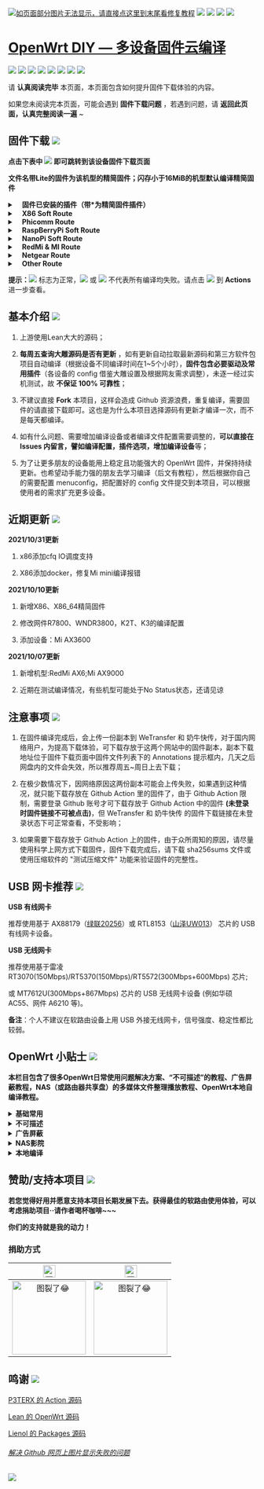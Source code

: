 [![如页面部分图片无法显示，请直接点这里到末尾看修复教程](https://visitor-badge.glitch.me/badge?page_id=OpenWrt-DIY-visitor-badge)](#解决-github-网页上图片显示失败的问题) [![](https://img.shields.io/github/stars/XiaoSong0919/OpenWrt-DIY?color=FFFFFF)](https://github.com/XiaoSong0919/OpenWrt-DIY/stargazers) [![](https://img.shields.io/github/forks/XiaoSong0919/OpenWrt-DIY?color=FFFFFF)](https://github.com/XiaoSong0919/OpenWrt-DIY/network/members) [![](https://img.shields.io/github/release-date/XiaoSong0919/OpenWrt-DIY?color=FFFFFF&label=%E6%9B%B4%E6%96%B0%E6%97%A5%E6%9C%9F)](https://github.com/XiaoSong0919/OpenWrt-DIY/actions) [![](https://img.shields.io/badge/QQ群-点击加入-FFFFFF.svg)](https://jq.qq.com/?_wv=1027&k=9Sh2iNhT)


[OpenWrt DIY — 多设备固件云编译](https://jq.qq.com/?_wv=1027&k=9Sh2iNhT)
======================

[![](https://img.shields.io/badge/-目录:-696969.svg)](#readme) [![](https://img.shields.io/badge/-基本介绍-F5F5F5.svg)](#基本介绍-) [![](https://img.shields.io/badge/-近期更新-F5F5F5.svg)](#近期更新-) [![](https://img.shields.io/badge/-注意事项-F5F5F5.svg)](#注意事项-) [![](https://img.shields.io/badge/-USB网卡推荐-F5F5F5.svg)](#usb-网卡推荐-) [![](https://img.shields.io/badge/-OpenWrt小贴士-F5F5F5.svg)](#openwrt-小贴士-) [![](https://img.shields.io/badge/-赞助本项目-F5F5F5.svg)](#赞助支持本项目-) [![](https://img.shields.io/badge/-鸣谢-F5F5F5.svg)](#鸣谢-)

请 **认真阅读完毕** 本页面，本页面包含如何提升固件下载体验的内容。

如果您未阅读完本页面，可能会遇到 **固件下载问题** ，若遇到问题，请 **返回此页面，认真完整阅读一遍** ~

## 固件下载 [![](https://img.shields.io/badge/-支持设备、编译状态及固件下载-FFFFFF.svg)](#固件下载-)

**点击下表中 [![](https://img.shields.io/badge/设备-passing-32CD32.svg)](https://github.com/XiaoSong0919/OpenWrt-DIY/actions) 即可跳转到该设备固件下载页面**

**文件名带Lite的固件为该机型的精简固件；闪存小于16MiB的机型默认编译精简固件**

<details>
 <summary><b>&nbsp;&nbsp;&nbsp; 固件已安装的插件（带*为精简固件插件）</b></summary>
    
<br/>

|    序号   |     插件名称     |  精简    |
| :-------: | :-------------: | :-----: |
| 1 |luci-compat |*|
| 2 |luci-mod-admin-full |*|
| 3 |luci-newapi |*|
|**|应用程序||
| 4 |luci-app-accesscontrol |*|
| 5 |luci-app-adblock ||
| 6 |luci-app-adguardhome ||
| 7 |luci-app-aliddns ||
| 8 |luci-app-argon-config |*|
| 9 |luci-app-arpbind |*|
| 10|luci-app-autoreboot |*|
| 11|luci-app-cifs-mount ||
| 12|luci-app-commands |*|
| 13|luci-app-ddns |*|
| 14|luci-app-diskman |*|
| 15|luci-app-filetransfer ||
| 16|luci-app-firewall |*|
| 17|luci-app-hd-idle |*|
| 18|luci-app-ipsec-vpnd ||
| 19|luci-app-kodexplorer ||
| 20|luci-app-mwan3 ||
| 21|luci-app-netdata ||
| 22|luci-app-nfs |*|
| 23|luci-app-nlbwmon |*|
| 24|luci-app-nps ||
| 25|luci-app-passwall |*|
| 26|luci-app-pppoe-relay ||
| 27|luci-app-pptp-server ||
| 28|luci-app-qbittorrent ||
| 29|luci-app-qbittorrent_dynamic ||
| 30|luci-app-ramfree ||
| 31|luci-app-samba |*|
| 32|luci-app-smartdns ||
| 33|luci-app-ssr-plus |*|
| 34|luci-app-ttyd ||
| 35|luci-app-turboacc |*|
| 36|luci-app-unblockmusic ||
| 37|luci-app-upnp |*|
| 38|luci-app-usb-printer ||
| 39|luci-app-uugamebooster ||
| 40|luci-app-vlmcsd ||
| 41|luci-app-vsftpd ||
| 42|luci-app-webadmin |*|
| 43|luci-app-wol |*|
| 44|luci-app-xlnetacc ||
| 45|luci-app-zerotier ||
|**|主题||
| 46|luci-theme-argon |*|
| 47|luci-theme-argon_new |*|
| 48|luci-theme-bootstrap |*|
| 49|luci-theme-edge ||
|**|协议||
| 50|luci-proto-bonding |*|
| 51|luci-proto-ipip ||
| 52|luci-proto-ipv6 |*|
| 53|luci-proto-ppp |*|
| 54|luci-proto-relay |*|

</details>

<details>
 <summary><b>&nbsp;&nbsp;&nbsp; X86 Soft Route</b></summary>
    
<br/>

|    序号   |     设备平台     |   编译状态及下载链接 |   插件配置   | 备注说明   |
| :-----------------: | :-------------: |:-----------------: | :-----------------: |  :-----------------: | 
| 1 |   [![](https://img.shields.io/badge/OpenWrt-x86_64_(64位)-FFFFFF.svg)](https://github.com/XiaoSong0919/OpenWrt-DIY/actions?query=workflow%3A%22Build+X86%2864bit%29+OpenWrt%22)    | [![](https://github.com/XiaoSong0919/OpenWrt-DIY/workflows/Build%20X86(64bit)%20OpenWrt/badge.svg)](https://github.com/XiaoSong0919/OpenWrt-DIY/actions?query=workflow%3A%22Build+X86%2864bit%29+OpenWrt%22) |[![](https://img.shields.io/badge/编译-配置-orange.svg)](https://github.com/XiaoSong0919/OpenWrt-DIY/blob/main/config/x86_64.config) |  |  
| 2 |    [![](https://img.shields.io/badge/OpenWrt-x86_(32位)-FFFFFF.svg)](https://github.com/XiaoSong0919/OpenWrt-DIY/actions?query=workflow%3A%22Build+X86%2832bit%29+OpenWrt%22)     |[![](https://github.com/XiaoSong0919/OpenWrt-DIY/workflows/Build%20X86(32bit)%20OpenWrt/badge.svg)](https://github.com/XiaoSong0919/OpenWrt-DIY/actions?query=workflow%3A%22Build+X86%2832bit%29+OpenWrt%22) |[![](https://img.shields.io/badge/编译-配置-orange.svg)](https://github.com/XiaoSong0919/OpenWrt-DIY/blob/main/config/x86.config) | | 
</details>

<details>
 <summary><b>&nbsp;&nbsp;&nbsp; Phicomm Route</b></summary>
    
<br/>

|    序号   |     设备平台     |   编译状态及下载链接 |   插件配置   | 备注说明   |
| :-----------------: | :-------------: |:-----------------: | :-----------------: |  :-----------------: | 
| 1 |        [![](https://img.shields.io/badge/OpenWrt-K2T-FFFFFF.svg)](https://github.com/XiaoSong0919/OpenWrt-DIY/actions?query=workflow%3A%22Build+K2T+OpenWrt%22)           | [![](https://github.com/XiaoSong0919/OpenWrt-DIY/workflows/Build%20K2T%20OpenWrt/badge.svg)](https://github.com/XiaoSong0919/OpenWrt-DIY/actions?query=workflow%3A%22Build+K2T+OpenWrt%22)|[![](https://img.shields.io/badge/编译-配置-orange.svg)](https://github.com/XiaoSong0919/OpenWrt-DIY/blob/main/config/Lean_LEDE_K2T.config) | 精简 | 
| 2 |        [![](https://img.shields.io/badge/OpenWrt-K2P-FFFFFF.svg)](https://github.com/XiaoSong0919/OpenWrt-DIY/actions?query=workflow%3A%22Build+K2P+OpenWrt%22)           |[![](https://github.com/XiaoSong0919/OpenWrt-DIY/workflows/Build%20K2P%20OpenWrt/badge.svg)](https://github.com/XiaoSong0919/OpenWrt-DIY/actions?query=workflow%3A%22Build+K2P+OpenWrt%22)|[![](https://img.shields.io/badge/编译-配置-orange.svg)](https://github.com/XiaoSong0919/OpenWrt-DIY/blob/main/config/Lean_LEDE_K2P.config) |闭源驱动&精简 | 
| 3 |       [![](https://img.shields.io/badge/OpenWrt-K3-FFFFFF.svg)](https://github.com/XiaoSong0919/OpenWrt-DIY/actions?query=workflow%3A%22Build+K3+OpenWrt%22)           |[![](https://github.com/XiaoSong0919/OpenWrt-DIY/workflows/Build%20K3%20OpenWrt/badge.svg)](https://github.com/XiaoSong0919/OpenWrt-DIY/actions?query=workflow%3A%22Build+K3+OpenWrt%22) |[![](https://img.shields.io/badge/编译-配置-orange.svg)](https://github.com/XiaoSong0919/OpenWrt-DIY/blob/main/config/k3.config)  |  | 
</details>

<details>
 <summary><b>&nbsp;&nbsp;&nbsp; RaspBerryPi Soft Route</b></summary>
    
<br/>

|    序号   |     设备平台     |   编译状态及下载链接 |   插件配置   | 备注说明   |
| :-----------------: | :-------------: |:-----------------: | :-----------------: |  :-----------------: | 
| 1 |    [![](https://img.shields.io/badge/OpenWrt-树莓派_3B/3B+-FFFFFF.svg)](https://github.com/XiaoSong0919/OpenWrt-DIY/actions?query=workflow%3A%22Build+RaspBerryPi3+OpenWrt%22)   | [![](https://github.com/XiaoSong0919/OpenWrt-DIY/workflows/Build%20RaspBerryPi3%20OpenWrt/badge.svg)](https://github.com/XiaoSong0919/OpenWrt-DIY/actions?query=workflow%3A%22Build+RaspBerryPi3+OpenWrt%22) |[![](https://img.shields.io/badge/编译-配置-orange.svg)](https://github.com/XiaoSong0919/OpenWrt-DIY/blob/main/config/rpi3-lean-openwrt.config) | 含 USB 网卡驱动 |
| 2 |    [![](https://img.shields.io/badge/OpenWrt-树莓派_4B-FFFFFF.svg)](https://github.com/XiaoSong0919/OpenWrt-DIY/actions?query=workflow%3A%22Build+RaspBerryPi4+OpenWrt%22)    | [![](https://github.com/XiaoSong0919/OpenWrt-DIY/workflows/Build%20RaspBerryPi4%20OpenWrt/badge.svg)](https://github.com/XiaoSong0919/OpenWrt-DIY/actions?query=workflow%3A%22Build+RaspBerryPi4+OpenWrt%22)  |[![](https://img.shields.io/badge/编译-配置-orange.svg)](https://github.com/XiaoSong0919/OpenWrt-DIY/blob/main/config/raspberrypi4.config)  | 含 USB 网卡驱动 |
</details>

<details>
 <summary><b>&nbsp;&nbsp;&nbsp; NanoPi Soft Route</b></summary>
    
<br/>

|    序号   |     设备平台     |   编译状态及下载链接 |   插件配置   | 备注说明   |
| :-----------------: | :-------------: |:-----------------: | :-----------------: |  :-----------------: | 
| 1|      [![](https://img.shields.io/badge/OpenWrt-NanoPi_NEO2-FFFFFF.svg)](https://github.com/XiaoSong0919/OpenWrt-DIY/actions?query=workflow%3A%22Build+NanoPi+NEO2+OpenWrt%22)     |  [![](https://github.com/XiaoSong0919/OpenWrt-DIY/workflows/Build%20NanoPi%20NEO2%20OpenWrt/badge.svg)](https://github.com/XiaoSong0919/OpenWrt-DIY/actions?query=workflow%3A%22Build+NanoPi+NEO2+OpenWrt%22)  |[![](https://img.shields.io/badge/编译-配置-orange.svg)](https://github.com/XiaoSong0919/OpenWrt-DIY/blob/main/config/NEO2.config)  |  |
| 2|      [![](https://img.shields.io/badge/OpenWrt-NanoPi_R2S-FFFFFF.svg)](https://github.com/XiaoSong0919/OpenWrt-DIY/actions?query=workflow%3A%22Build+NanoPi+R2S+OpenWrt%22)     |  [![](https://github.com/XiaoSong0919/OpenWrt-DIY/workflows/Build%20NanoPi%20R2S%20OpenWrt/badge.svg)](https://github.com/XiaoSong0919/OpenWrt-DIY/actions?query=workflow%3A%22Build+NanoPi+R2S+OpenWrt%22)  |[![](https://img.shields.io/badge/编译-配置-orange.svg)](https://github.com/XiaoSong0919/OpenWrt-DIY/blob/main/config/r2s.config)  |  |
| 3|      [![](https://img.shields.io/badge/OpenWrt-NanoPi_R4S-FFFFFF.svg)](https://github.com/XiaoSong0919/OpenWrt-DIY/actions?query=workflow%3A%22Build+NanoPi+R4S+OpenWrt%22)     |  [![](https://github.com/XiaoSong0919/OpenWrt-DIY/workflows/Build%20NanoPi%20R4S%20OpenWrt/badge.svg)](https://github.com/XiaoSong0919/OpenWrt-DIY/actions?query=workflow%3A%22Build+NanoPi+R4S+OpenWrt%22)  |[![](https://img.shields.io/badge/编译-配置-orange.svg)](https://github.com/XiaoSong0919/OpenWrt-DIY/blob/main/config/r4s.config)  |  |
</details>

<details>
 <summary><b>&nbsp;&nbsp;&nbsp; RedMi & MI Route</b></summary>
    
<br/>

|    序号   |     设备平台     |   编译状态及下载链接 |   插件配置   | 备注说明   |
| :-----------------: | :-------------: |:-----------------: | :-----------------: |  :-----------------: | 
| 1 |    [![](https://img.shields.io/badge/OpenWrt-红米_AC2100-FFFFFF.svg)](https://github.com/XiaoSong0919/OpenWrt-DIY/actions?query=workflow%3A%22Build+Redmi+AC2100+OpenWrt%22)     | [![](https://github.com/XiaoSong0919/OpenWrt-DIY/workflows/Build%20Redmi%20AC2100%20OpenWrt/badge.svg)](https://github.com/XiaoSong0919/OpenWrt-DIY/actions?query=workflow%3A%22Build+Redmi+AC2100+OpenWrt%22) |[![](https://img.shields.io/badge/编译-配置-orange.svg)](https://github.com/XiaoSong0919/OpenWrt-DIY/blob/main/config/redmi_ac2100.config) | | 
| 2 |     [![](https://img.shields.io/badge/OpenWrt-小米_R3G-FFFFFF.svg)](https://github.com/XiaoSong0919/OpenWrt-DIY/actions?query=workflow%3A%22Build+Mi+R3G+OpenWrt%22)   | [![](https://github.com/XiaoSong0919/OpenWrt-DIY/workflows/Build%20Mi%20R3G%20OpenWrt/badge.svg)](https://github.com/XiaoSong0919/OpenWrt-DIY/actions?query=workflow%3A%22Build+Mi+R3G+OpenWrt%22) |[![](https://img.shields.io/badge/编译-配置-orange.svg)](https://github.com/XiaoSong0919/OpenWrt-DIY/blob/main/config/r3g.config) | 闭源驱动  |
| 3 |     [![](https://img.shields.io/badge/OpenWrt-小米_R3P-FFFFFF.svg)](https://github.com/XiaoSong0919/OpenWrt-DIY/actions?query=workflow%3A%22Build+Mi+R3P+OpenWrt%22)   | [![](https://github.com/XiaoSong0919/OpenWrt-DIY/workflows/Build%20Mi%20R3P%20OpenWrt/badge.svg)](https://github.com/XiaoSong0919/OpenWrt-DIY/actions?query=workflow%3A%22Build+Mi+R3P+OpenWrt%22) |[![](https://img.shields.io/badge/编译-配置-orange.svg)](https://github.com/XiaoSong0919/OpenWrt-DIY/blob/main/config/r3p.config) | 闭源驱动  |
| 4 |     [![](https://img.shields.io/badge/OpenWrt-小米_Mini-FFFFFF.svg)](https://github.com/XiaoSong0919/OpenWrt-DIY/actions?query=workflow%3A%22Build+Mi+Mini+OpenWrt%22)   | [![](https://github.com/XiaoSong0919/OpenWrt-DIY/workflows/Build%20Mi%20Mini%20OpenWrt/badge.svg)](https://github.com/XiaoSong0919/OpenWrt-DIY/actions?query=workflow%3A%22Build+Mi+Mini+OpenWrt%22) |[![](https://img.shields.io/badge/编译-配置-orange.svg)](https://github.com/XiaoSong0919/OpenWrt-DIY/blob/main/config/Mi_mini.config) |精简|
| 5 |    [![](https://img.shields.io/badge/OpenWrt-红米_AX6-FFFFFF.svg)](https://github.com/XiaoSong0919/OpenWrt-DIY/actions?query=workflow%3A%22Build+RedMi+AX6+OpenWrt%22)     | [![](https://github.com/XiaoSong0919/OpenWrt-DIY/workflows/Build%20RedMi%20AX6%20OpenWrt/badge.svg)](https://github.com/XiaoSong0919/OpenWrt-DIY/actions?query=workflow%3A%22Build+RedMi+AX6+OpenWrt%22) |[![](https://img.shields.io/badge/编译-配置-orange.svg)](https://github.com/XiaoSong0919/OpenWrt-DIY/blob/main/config/ax6.config) |带NSS加速| 
| 6 |    [![](https://img.shields.io/badge/OpenWrt-小米_AX9000-FFFFFF.svg)](https://github.com/XiaoSong0919/OpenWrt-DIY/actions?query=workflow%3A%22Build+Mi+AX9000+OpenWrt%22)     | [![](https://github.com/XiaoSong0919/OpenWrt-DIY/workflows/Build%20Mi%20AX9000%20OpenWrt/badge.svg)](https://github.com/XiaoSong0919/OpenWrt-DIY/actions?query=workflow%3A%22Build+Mi+AX9000+OpenWrt%22) |[![](https://img.shields.io/badge/编译-配置-orange.svg)](https://github.com/XiaoSong0919/OpenWrt-DIY/blob/main/config/ax9000.config) |带NSS加速| 
| 6 |    [![](https://img.shields.io/badge/OpenWrt-小米_AX3600-FFFFFF.svg)](https://github.com/XiaoSong0919/OpenWrt-DIY/actions?query=workflow%3A%22Build+Mi+AX3600+OpenWrt%22)     | [![](https://github.com/XiaoSong0919/OpenWrt-DIY/workflows/Build%20Mi%20AX3600%20OpenWrt/badge.svg)](https://github.com/XiaoSong0919/OpenWrt-DIY/actions?query=workflow%3A%22Build+Mi+AX3600+OpenWrt%22) |[![](https://img.shields.io/badge/编译-配置-orange.svg)](https://github.com/XiaoSong0919/OpenWrt-DIY/blob/main/config/ax3600.config) |带NSS加速| 
</details>


<details>
 <summary><b>&nbsp;&nbsp;&nbsp; Netgear Route</b></summary>
    
<br/>

|    序号   |     设备平台     |   编译状态及下载链接 |   插件配置   | 备注说明   |
| :-----------------: | :-------------: |:-----------------: | :-----------------: |  :-----------------: | 
| 1 |     [![](https://img.shields.io/badge/OpenWrt-网件_R7800-FFFFFF.svg)](https://github.com/XiaoSong0919/OpenWrt-DIY/actions?query=workflow%3A%22Build+Netgear+R7800+OpenWrt%22)   | [![](https://github.com/XiaoSong0919/OpenWrt-DIY/workflows/Build%20Netgear%20R7800%20OpenWrt/badge.svg)](https://github.com/XiaoSong0919/OpenWrt-DIY/actions?query=workflow%3A%22Build+Netgear+R7800+OpenWrt%22) |[![](https://img.shields.io/badge/编译-配置-orange.svg)](https://github.com/XiaoSong0919/OpenWrt-DIY/blob/main/config/r7800.config) |   |
| 2 |     [![](https://img.shields.io/badge/OpenWrt-网件_3800-FFFFFF.svg)](https://github.com/XiaoSong0919/OpenWrt-DIY/actions?query=workflow%3A%22Build+Netgear+3800+OpenWrt%22)   | [![](https://github.com/XiaoSong0919/OpenWrt-DIY/workflows/Build%20Netgear%203800%20OpenWrt/badge.svg)](https://github.com/XiaoSong0919/OpenWrt-DIY/actions?query=workflow%3A%22Build+Netgear+3800+OpenWrt%22) |[![](https://img.shields.io/badge/编译-配置-orange.svg)](https://github.com/XiaoSong0919/OpenWrt-DIY/blob/main/config/netgear3800.config) | 精简 |
</details>
<details>
 <summary><b>&nbsp;&nbsp;&nbsp; Other Route</b></summary>
    
<br/>

|    序号   |     设备平台     |   编译状态及下载链接 |   插件配置   | 备注说明   |
| :-----------------: | :-------------: |:-----------------: | :-----------------: |  :-----------------: | 
| 1 | [![](https://img.shields.io/badge/OpenWrt-N1_盒子-FFFFFF.svg)](https://github.com/XiaoSong0919/OpenWrt-DIY/actions?query=workflow%3A%22Build+N1+OpenWrt%22) |[![](https://github.com/XiaoSong0919/OpenWrt-DIY/workflows/Build%20N1%20OpenWrt/badge.svg)](https://github.com/XiaoSong0919/OpenWrt-DIY/actions?query=workflow%3A%22Build+N1+OpenWrt%22) |[![](https://img.shields.io/badge/编译-配置-orange.svg)](https://github.com/XiaoSong0919/OpenWrt-DIY/blob/main/config/Lean_Docker_LEDE_N1.config) | |
</details>

**提示：**[![](https://img.shields.io/badge/设备-passing-32CD32.svg)](https://github.com/XiaoSong0919/OpenWrt-DIY/actions) 标志为正常，[![](https://img.shields.io/badge/设备-failing-DC143C.svg)](https://github.com/XiaoSong0919/OpenWrt-DIY/actions) 或 [![](https://img.shields.io/badge/设备-no_status-A9A9A9.svg)](https://github.com/XiaoSong0919/OpenWrt-DIY/actions) 不代表所有编译均失败。请点击 [![](https://img.shields.io/badge/设备-状态-32CD32.svg)](https://github.com/XiaoSong0919/OpenWrt-DIY/actions) 到 **Actions** 进一步查看。


## 基本介绍 [![](https://img.shields.io/badge/-基本介绍-F5F5F5.svg)](#基本介绍-)

1. 上游使用Lean大大的源码；

2.  **每周五查询大雕源码是否有更新** ，如有更新自动拉取最新源码和第三方软件包项目自动编译（根据设备不同编译时间在1~5个小时），**固件包含必要驱动及常用插件**（各设备的 config 借鉴大雕设置及根据网友需求调整），未逐一经过实机测试，故 **不保证 100% 可靠性**；

3. 不建议直接 **Fork** 本项目，这样会造成 Github 资源浪费，重复编译，需要固件的请直接下载即可。这也是为什么本项目选择源码有更新才编译一次，而不是每天都编译。

4. 如有什么问题、需要增加编译设备或者编译文件配置需要调整的，**可以直接在 Issues 内留言，譬如编译配置，插件选项，增加编译设备**等；

5. 为了让更多朋友的设备能用上稳定且功能强大的 OpenWrt 固件，并保持持续更新。也希望动手能力强的朋友去学习编译（后文有教程），然后根据你自己的需要配置 menuconfig，把配置好的 config 文件提交到本项目，可以根据使用者的需求扩充更多设备。

## 近期更新 [![](https://img.shields.io/badge/-近期更新-F5F5F5.svg)](#近期更新-)

**2021/10/31更新**

1. x86添加cfq IO调度支持

2. X86添加docker，修复Mi mini编译报错

**2021/10/10更新**

1. 新增X86、X86_64精简固件

2. 修改网件R7800、WNDR3800，K2T、K3的编译配置

3. 添加设备：Mi AX3600

**2021/10/07更新**

1. 新增机型:RedMi AX6;Mi AX9000

2. 近期在测试编译情况，有些机型可能处于No Status状态，还请见谅

## 注意事项 [![](https://img.shields.io/badge/-注意事项-F5F5F5.svg)](#注意事项-)

1. 在固件编译完成后，会上传一份副本到 WeTransfer 和 奶牛快传，对于国内网络用户，为提高下载体验，可下载存放于这两个网站中的固件副本，副本下载地址位于固件下载页面中固件文件列表下的 Annotations 提示框内，几天之后网盘内的文件会失效，所以推荐周五~周日上去下载；

2. 在极少数情况下，因网络原因这两份副本可能会上传失败，如果遇到这种情况，就只能下载存放在 Github Action 里的固件了，由于 Github Action 限制，需要登录 Github 账号才可下载存放于 Github Action 中的固件 **(未登录时固件链接不可被点击)**，但 WeTransfer 和 奶牛快传 的固件下载链接在未登录状态下可正常查看，不受影响；

3. 如果需要下载存放于 Github Action 上的固件，由于众所周知的原因，请尽量使用科学上网方式下载固件，固件下载完成后，请下载 sha256sums 文件或使用压缩软件的 "测试压缩文件" 功能来验证固件的完整性。


## USB 网卡推荐 [![](https://img.shields.io/badge/-USB网卡推荐-F5F5F5.svg)](#usb-网卡推荐-)

**USB 有线网卡**

推荐使用基于 AX88179（[绿联20256](https://item.jd.com/1205967.html)）或 RTL8153（[山泽UW013](https://item.jd.com/6375404.html)） 芯片的 USB 有线网卡设备。

**USB 无线网卡**

推荐使用基于雷凌 RT3070(150Mbps)/RT5370(150Mbps)/RT5572(300Mbps+600Mbps) 芯片;  

或 MT7612U(300Mbps+867Mbps) 芯片的 USB 无线网卡设备 (例如华硕 AC55、网件 A6210 等)。

**备注**：个人不建议在软路由设备上用 USB 外接无线网卡，信号强度、稳定性都比较弱。

## OpenWrt 小贴士 [![](https://img.shields.io/badge/-OpenWrt小贴士-F5F5F5.svg)](#openwrt-小贴士-)

**本栏目包含了很多OpenWrt日常使用问题解决方案、“不可描述”的教程、广告屏蔽教程，NAS（或路由器共享盘）的多媒体文件整理播放教程、OpenWrt本地自编译教程。**

<details>
 <summary><b>基础常用</b></summary>

<br/>

[OpenWrt 基础配置](https://github.com/XiaoSong0919/OpenWrt-DIY/wiki/OpenWrt-%E5%9F%BA%E7%A1%80%E9%85%8D%E7%BD%AE)

[OpenWrt 网络共享文件和 Transmission 使用技巧，再也没有恼人的权限问题](https://youtu.be/wmR7o9p9vSY)

[SD 卡设备固件刷写程序 BalenaEtcher](https://www.balena.io/etcher/)

</details>

<details>
 <summary><b>不可描述</b></summary>

<br/>

[最好的 OpenWrt 路由器 shadowsocks 自动翻墙、科学上网教程](https://github.com/softwaredownload/openwrt-fanqiang)

[自由上网方法大全](https://github.com/Alvin9999/new-pac/wiki)

[Clash for Windows](https://github.com/Fndroid/clash_for_windows_pkg)

[翻墙软件 VPN 推荐指南（含 2020 优惠）](https://github.com/vpncn/vpncn.github.io)

[免费机场节点获取](https://github.com/hugetiny/awesome-vpn/blob/master/READMECN.md)

</details>

<details>
 <summary><b>广告屏蔽</b></summary>

<br/>

[anti-AD 中文区命中率最高的广告过滤列表](https://github.com/privacy-protection-tools/anti-AD)

[最完善的 iOS 翻墙规则](https://github.com/h2y/Shadowrocket-ADBlock-Rules)

[国内加速过滤广告规则订阅](https://github.com/Silentely/AdBlock-Acceleration)

</details>

<details>
 <summary><b>NAS影院</b></summary>

<br/>

[最NB的家庭影院播放器KODI](http://www.kodiplayer.cn/)

[全球5000多个IPTV频道](https://github.com/iptv-org/iptv)

</details>

<details>
 <summary><b>本地编译</b></summary>

<br/>

[基本编译教程](https://blog.csdn.net/Dreame_Architect/article/details/101527640)

[WIN10 内置 Ubuntu 子系统编译教程](http://www.fuweijun.com/index.php/2019/07/03/win10%E5%AD%90linux%E7%B3%BB%E7%BB%9F%E7%BC%96%E8%AF%91openwrt/)

[Win10 子系统 Ubuntu18.04 下编译 OpenWrt 问题及解决方法](https://blog.csdn.net/khaunag/article/details/104854536)

[Ubuntu 默认源更新慢可更换清华大学镜像源](https://mirror.tuna.tsinghua.edu.cn/help/ubuntu/)

[Lean's OpenWrt 插件大全](https://github.com/XiaoSong0919/OpenWrt-DIY/wiki/Lean‘s-OpenWrt-——LuCI-Applications-插件说明)

</details>


## 赞助/支持本项目 [![](https://img.shields.io/badge/-赞助本项目-F5F5F5.svg)](#赞助支持本项目-)

**若您觉得好用并愿意支持本项目长期发展下去。获得最佳的软路由使用体验，可以考虑捐助项目··请作者喝杯咖啡~~~**

**你们的支持就是我的动力！**

### 捐助方式

|     <img src="https://img.shields.io/badge/-支付宝-F5F5F5.svg" href="#赞助支持本项目-" height="25" alt="图裂了😂"/>  |  <img src="https://img.shields.io/badge/-微信-F5F5F5.svg" height="25" alt="图裂了😂" href="#赞助支持本项目-"/>  | 
| :-----------------: | :-------------: |
|<img src="https://img.vim-cn.com/24/8c86e483e945f14aeb96662270d4f320a9ed5d.jpg" width="150" height="150" alt="图裂了😂" href="#赞助支持本项目-"/>|<img src="https://img.vim-cn.com/c1/e41cd8fde8f5a863f4d3cdac6f23840d398e01.jpg" width="150" height="150" alt="图裂了😂" href="#赞助支持本项目-"/>|

## 鸣谢 [![](https://img.shields.io/badge/-鸣谢-F5F5F5.svg)](#鸣谢-)
 
[P3TERX 的 Action 源码](https://github.com/P3TERX/Actions-OpenWrt)

[Lean 的 OpenWrt 源码](https://github.com/coolsnowwolf/lede)

[Lienol 的 Packages 源码](https://github.com/Lienol/openwrt-packages)

###### [解决 Github 网页上图片显示失败的问题](https://blog.csdn.net/qq_38232598/article/details/91346392)

[![](https://img.shields.io/badge/QQ群-点击加入-FFFFFF.svg)](https://jq.qq.com/?_wv=1027&k=9Sh2iNhT)
